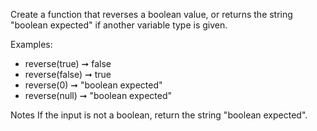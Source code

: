Create a function that reverses a boolean value, or returns the string "boolean expected" if another variable type is given.

Examples:

-   reverse(true) ➞ false
-   reverse(false) ➞ true
-   reverse(0) ➞ "boolean expected"
-   reverse(null) ➞ "boolean expected"

Notes
If the input is not a boolean, return the string "boolean expected".